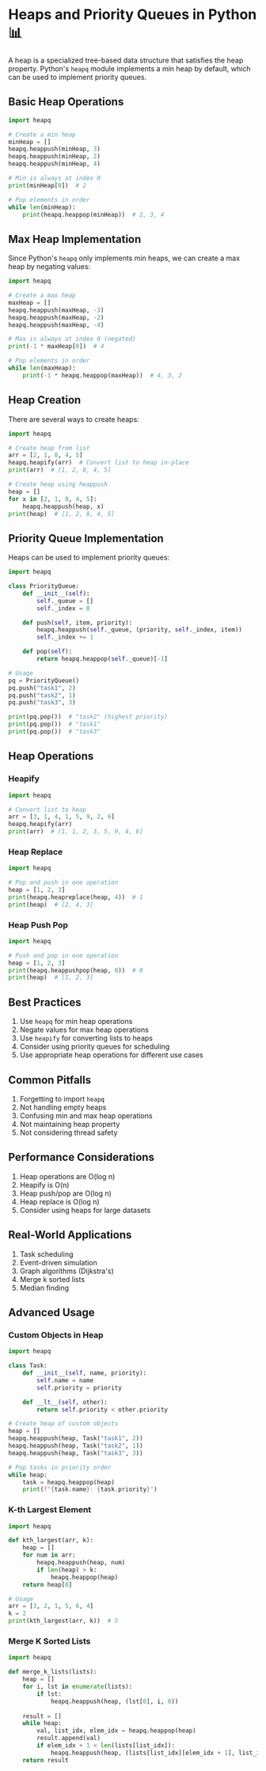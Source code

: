 # Heaps and Priority Queues in Python 📊

A heap is a specialized tree-based data structure that satisfies the heap property. Python's `heapq` module implements a min heap by default, which can be used to implement priority queues.

## Basic Heap Operations

```python
import heapq

# Create a min heap
minHeap = []
heapq.heappush(minHeap, 3)
heapq.heappush(minHeap, 2)
heapq.heappush(minHeap, 4)

# Min is always at index 0
print(minHeap[0])  # 2

# Pop elements in order
while len(minHeap):
    print(heapq.heappop(minHeap))  # 2, 3, 4
```

## Max Heap Implementation

Since Python's `heapq` only implements min heaps, we can create a max heap by negating values:

```python
import heapq

# Create a max heap
maxHeap = []
heapq.heappush(maxHeap, -3)
heapq.heappush(maxHeap, -2)
heapq.heappush(maxHeap, -4)

# Max is always at index 0 (negated)
print(-1 * maxHeap[0])  # 4

# Pop elements in order
while len(maxHeap):
    print(-1 * heapq.heappop(maxHeap))  # 4, 3, 2
```

## Heap Creation

There are several ways to create heaps:

```python
import heapq

# Create heap from list
arr = [2, 1, 8, 4, 5]
heapq.heapify(arr)  # Convert list to heap in-place
print(arr)  # [1, 2, 8, 4, 5]

# Create heap using heappush
heap = []
for x in [2, 1, 8, 4, 5]:
    heapq.heappush(heap, x)
print(heap)  # [1, 2, 8, 4, 5]
```

## Priority Queue Implementation

Heaps can be used to implement priority queues:

```python
import heapq

class PriorityQueue:
    def __init__(self):
        self._queue = []
        self._index = 0

    def push(self, item, priority):
        heapq.heappush(self._queue, (priority, self._index, item))
        self._index += 1

    def pop(self):
        return heapq.heappop(self._queue)[-1]

# Usage
pq = PriorityQueue()
pq.push("task1", 2)
pq.push("task2", 1)
pq.push("task3", 3)

print(pq.pop())  # "task2" (highest priority)
print(pq.pop())  # "task1"
print(pq.pop())  # "task3"
```

## Heap Operations

### Heapify
```python
import heapq

# Convert list to heap
arr = [3, 1, 4, 1, 5, 9, 2, 6]
heapq.heapify(arr)
print(arr)  # [1, 1, 2, 3, 5, 9, 4, 6]
```

### Heap Replace
```python
import heapq

# Pop and push in one operation
heap = [1, 2, 3]
print(heapq.heapreplace(heap, 4))  # 1
print(heap)  # [2, 4, 3]
```

### Heap Push Pop
```python
import heapq

# Push and pop in one operation
heap = [1, 2, 3]
print(heapq.heappushpop(heap, 0))  # 0
print(heap)  # [1, 2, 3]
```

## Best Practices

1. Use `heapq` for min heap operations
2. Negate values for max heap operations
3. Use `heapify` for converting lists to heaps
4. Consider using priority queues for scheduling
5. Use appropriate heap operations for different use cases

## Common Pitfalls

1. Forgetting to import `heapq`
2. Not handling empty heaps
3. Confusing min and max heap operations
4. Not maintaining heap property
5. Not considering thread safety

## Performance Considerations

1. Heap operations are O(log n)
2. Heapify is O(n)
3. Heap push/pop are O(log n)
4. Heap replace is O(log n)
5. Consider using heaps for large datasets

## Real-World Applications

1. Task scheduling
2. Event-driven simulation
3. Graph algorithms (Dijkstra's)
4. Merge k sorted lists
5. Median finding

## Advanced Usage

### Custom Objects in Heap
```python
import heapq

class Task:
    def __init__(self, name, priority):
        self.name = name
        self.priority = priority

    def __lt__(self, other):
        return self.priority < other.priority

# Create heap of custom objects
heap = []
heapq.heappush(heap, Task("task1", 2))
heapq.heappush(heap, Task("task2", 1))
heapq.heappush(heap, Task("task3", 3))

# Pop tasks in priority order
while heap:
    task = heapq.heappop(heap)
    print(f"{task.name}: {task.priority}")
```

### K-th Largest Element
```python
import heapq

def kth_largest(arr, k):
    heap = []
    for num in arr:
        heapq.heappush(heap, num)
        if len(heap) > k:
            heapq.heappop(heap)
    return heap[0]

# Usage
arr = [3, 2, 1, 5, 6, 4]
k = 2
print(kth_largest(arr, k))  # 5
```

### Merge K Sorted Lists
```python
import heapq

def merge_k_lists(lists):
    heap = []
    for i, lst in enumerate(lists):
        if lst:
            heapq.heappush(heap, (lst[0], i, 0))
    
    result = []
    while heap:
        val, list_idx, elem_idx = heapq.heappop(heap)
        result.append(val)
        if elem_idx + 1 < len(lists[list_idx]):
            heapq.heappush(heap, (lists[list_idx][elem_idx + 1], list_idx, elem_idx + 1))
    return result
``` 